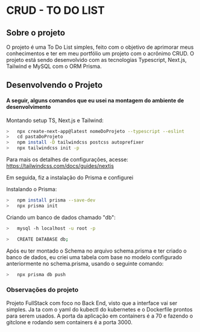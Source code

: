 # CRUD - TO DO LIST

## Sobre o projeto

O projeto é uma To Do List simples, feito com o objetivo de aprimorar meus conhecimentos e ter em meu portfólio um projeto com o acrônimo CRUD.
O projeto está sendo desenvolvido com as tecnologias Typescript, Next.js, Tailwind e MySQL com o ORM Prisma.

## Desenvolvendo o Projeto

#### A seguir, alguns comandos que eu usei na montagem do ambiente de desenvolvimento

Montando setup TS, Next.js e Tailwind:

```bash
>   npx create-next-app@latest nomeDoProjeto --typescript --eslint
>   cd pastaDoProjeto
>   npm install -D tailwindcss postcss autoprefixer
>   npx tailwindcss init -p
```

Para mais os detalhes de configurações, acesse:
<https://tailwindcss.com/docs/guides/nextjs>

Em seguida, fiz a instalação do Prisma e configurei

Instalando o Prisma:

```bash
>   npm install prisma --save-dev
>   npx prisma init
```

Criando um banco de dados chamado "db":

```bash
>   mysql -h localhost -u root -p

>   CREATE DATABASE db;
```

Após eu ter montado o Schema no arquivo schema.prisma e ter criado o banco de dados, eu criei uma tabela com base no modelo configurado anteriormente no schema.prisma, usando o seguinte comando:

```bash
>   npx prisma db push
```

### Observações do projeto

Projeto FullStack com foco no Back End, visto que a interface vai ser simples. Ja ta com o yaml do kubectl do kubernetes e o Dockerfile prontos para serem usados. A porta da aplicação em containers é a 70 e fazendo o gitclone e rodando sem containers é a porta 3000.


